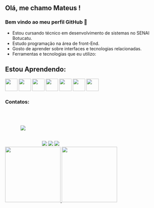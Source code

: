 ## Olá, me chamo Mateus ! 
### Bem vindo ao meu perfil GitHub 👋

- Estou cursando técnico em desenvolvimento de sistemas no SENAI Botucatu.
- Estudo programação na área de front-End.
- Gosto de aprender sobre interfaces e tecnologias relacionadas.
- Ferramentas e tecnologias que eu utilizo:
 
    
         
## Estou Aprendendo:

<img src="https://cdn.jsdelivr.net/gh/devicons/devicon/icons/html5/html5-original.svg" width="40" height="40" /> <img src="https://cdn.jsdelivr.net/gh/devicons/devicon/icons/css3/css3-original.svg" width="40" height="40" />
<img src="https://cdn.jsdelivr.net/gh/devicons/devicon/icons/bootstrap/bootstrap-original.svg" width="40" height="40" /> <img src="https://cdn.jsdelivr.net/gh/devicons/devicon/icons/figma/figma-original.svg" width="40" height="40" /> <img src="https://cdn.jsdelivr.net/gh/devicons/devicon/icons/git/git-original.svg" width="40" height="40"  /> <img src="https://cdn.jsdelivr.net/gh/devicons/devicon/icons/javascript/javascript-original.svg" width="40" height="40" /> <img src="https://cdn.jsdelivr.net/gh/devicons/devicon/icons/jquery/jquery-original.svg" width="40" height="40" />    
          

                     

### Contatos:

<div>
<a href="https://instagram.com/seu-usuário-instagram-aqui" target="_blank"><img src="https://img.shields.io/badge/-Instagram-100000?style=for-the-badge&logo=instagram&logoColor=white" target="_blank" style="margin:50px;"></a>
<a href = "mailto:contato@seu-usuário-aqui"><img src="https://img.shields.io/badge/Gmail-100000?style=for-the-badge&logo=gmail&logoColor=white" target="_blank"></a>
<a href="https://www.linkedin.com/in/seu-usuário-linkedln-aqui" target="_blank"><img src="https://img.shields.io/badge/-LinkedIn-100000?style=for-the-badge&logo=linkedin&logoColor=white" target="_blank"></a>
<a href="https://instagram.com/seu-usuário-instagram-aqui" target="_blank"><img src="https://img.shields.io/badge/WhatsApp-100000?style=for-the-badge&logo=whatsapp&logoColor=white" target="_blank"></a>
</div>

<div>
<a href="https://github.com/kmeliansky">
<img height="180em" src="https://github-readme-stats.vercel.app/api/top-langs/?username=kmeliansky&layout=compact&langs_count=7&theme=dracula"/>
<img height="180em" src="https://github-readme-stats.vercel.app/api?username=kmeliansky&show_icons=true&theme=dracula&include_all_commits=true&count_private=true"/>
</div>
  
